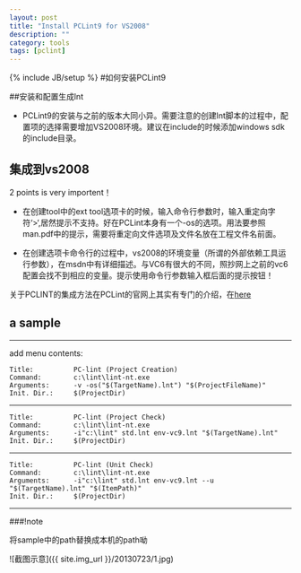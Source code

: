```yaml
---
layout: post
title: "Install PCLint9 for VS2008"
description: ""
category: tools
tags: [pclint]
---
```

{% include JB/setup %}
#如何安装PCLint9

##安装和配置生成lnt
- PCLint9的安装与之前的版本大同小异。需要注意的创建lnt脚本的过程中，配置项的选择需要增加VS2008环境。建议在include的时候添加windows sdk的include目录。
  

## 集成到vs2008

2 points is very importent！

- 在创建tool中的ext tool选项卡的时候，输入命令行参数时，输入重定向字符‘>‘,居然提示不支持。好在PCLint本身有一个-os的选项。用法要参照man.pdf中的提示，需要将重定向文件选项及文件名放在工程文件名前面。

- 在创建选项卡命令行的过程中，vs2008的环境变量（所谓的外部依赖工具运行参数），在msdn中有详细描述。与VC6有很大的不同，照抄网上之前的vc6配置会找不到相应的变量。提示使用命令行参数输入框后面的提示按钮！


关于PCLINT的集成方法在PCLint的官网上其实有专门的介绍，在[here](http://www.gimpel.com/html/pub90/env-vc9.lnt)
  
## a sample

---------------------------------------

add menu contents: 

    Title:			PC-lint (Project Creation)
    Command:        c:\lint\lint-nt.exe
    Arguments:      -v -os("$(TargetName).lnt") "$(ProjectFileName)"
	Init. Dir.:		$(ProjectDir)


---------------------------------------

    Title:			PC-lint (Project Check)
    Command:        c:\lint\lint-nt.exe
    Arguments:      -i"c:\lint" std.lnt env-vc9.lnt "$(TargetName).lnt"
	Init. Dir.:		$(ProjectDir)

---------------------------------------

    Title:          PC-lint (Unit Check)
    Command:        c:\lint\lint-nt.exe
    Arguments:      -i"c:\lint" std.lnt env-vc9.lnt --u "$(TargetName).lnt" "$(ItemPath)"
    Init. Dir.:		$(ProjectDir)

---------------------------------------


###!note 

将sample中的path替换成本机的path呦

![截图示意]({{ site.img_url }}/20130723/1.jpg)
